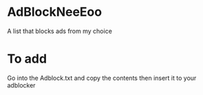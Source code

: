 # AdBlockNeeEoo
A list that blocks ads from my choice
# To add
Go into the Adblock.txt and copy the contents then insert it to your adblocker
